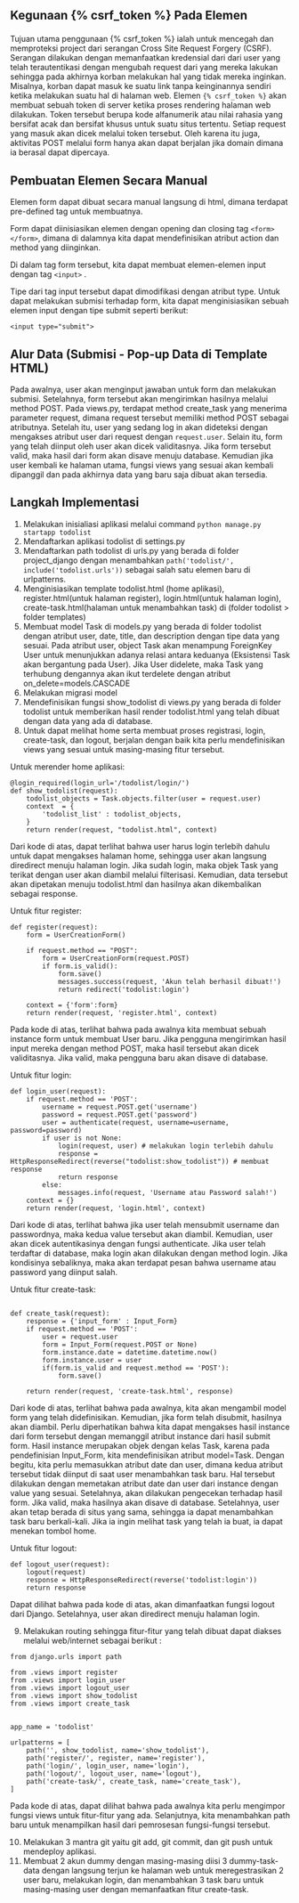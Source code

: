 ## Kegunaan {% csrf_token %} Pada Elemen <form>

Tujuan utama penggunaan {% csrf_token %} ialah untuk mencegah dan memproteksi project dari serangan Cross Site Request Forgery (CSRF). Serangan dilakukan dengan memanfaatkan kredensial dari dari user yang telah terautentikasi dengan mengubah request dari yang mereka lakukan sehingga pada akhirnya korban melakukan hal yang tidak mereka inginkan. Misalnya, korban dapat masuk ke suatu link tanpa keinginannya sendiri ketika melakukan suatu hal di halaman web. Elemen `{% csrf_token %}` akan membuat sebuah token di server ketika proses rendering halaman web dilakukan. Token tersebut berupa kode alfanumerik atau nilai rahasia yang bersifat acak dan bersifat khusus untuk suatu situs tertentu. Setiap request yang masuk akan dicek melalui token tersebut. Oleh karena itu juga, aktivitas POST melalui form hanya akan dapat berjalan jika domain dimana ia berasal dapat dipercaya. 

## Pembuatan Elemen <form> Secara Manual 
Elemen form dapat dibuat secara manual langsung di html, dimana terdapat pre-defined tag untuk membuatnya. 

Form dapat diinisiasikan elemen dengan opening dan closing tag `<form></form>`, dimana di dalamnya kita dapat mendefinisikan atribut action dan method yang diinginkan. 

Di dalam tag form tersebut, kita dapat membuat elemen-elemen input dengan tag `<input>` .

Tipe dari tag input tersebut dapat dimodifikasi dengan atribut type. Untuk dapat melakukan submisi terhadap form, kita dapat menginisiasikan sebuah elemen input dengan tipe submit seperti berikut:

`<input type="submit">` 

## Alur Data (Submisi - Pop-up Data di Template HTML)
Pada awalnya, user akan menginput jawaban untuk form dan melakukan submisi. Setelahnya, form tersebut akan mengirimkan hasilnya melalui method POST. Pada views.py, terdapat method create_task yang menerima parameter request, dimana request tersebut memiliki method POST sebagai atributnya. Setelah itu, user yang sedang log in akan dideteksi dengan mengakses atribut user dari request dengan `request.user`. Selain itu, form yang telah diinput oleh user akan dicek validitasnya. Jika form tersebut valid, maka hasil dari form akan disave menuju database. Kemudian jika user kembali ke halaman utama, fungsi views yang sesuai akan kembali dipanggil dan pada akhirnya data yang baru saja dibuat akan tersedia.

## Langkah Implementasi
1. Melakukan inisialiasi aplikasi melalui command `python manage.py startapp todolist` 
2. Mendaftarkan aplikasi todolist di settings.py
3. Mendaftarkan path todolist di urls.py yang berada di folder project_django dengan menambahkan `path('todolist/', include('todolist.urls'))` sebagai salah satu elemen baru di urlpatterns.
4. Menginisiasikan template todolist.html (home aplikasi), register.html(untuk halaman register), login.html(untuk halaman login), create-task.html(halaman untuk menambahkan task) di (folder todolist > folder templates)
5. Membuat model Task di models.py yang berada di folder todolist dengan atribut user, date, title, dan description dengan tipe data yang sesuai. Pada atribut user, object Task akan menampung ForeignKey User untuk menunjukkan adanya relasi antara keduanya (Eksistensi Task akan bergantung pada User). Jika User didelete, maka Task yang terhubung dengannya akan ikut terdelete dengan atribut on_delete=models.CASCADE
6. Melakukan migrasi model
7. Mendefinisikan fungsi show_todolist di views.py yang berada di folder todolist untuk memberikan hasil render todolist.html yang telah dibuat dengan data yang ada di database.
8. Untuk dapat melihat home serta membuat proses registrasi, login, create-task, dan logout, berjalan dengan baik kita perlu mendefinisikan views yang sesuai untuk masing-masing fitur tersebut.

Untuk merender home aplikasi:
```
@login_required(login_url='/todolist/login/')
def show_todolist(request):
    todolist_objects = Task.objects.filter(user = request.user)
    context  = {
        'todolist_list' : todolist_objects,
    }
    return render(request, "todolist.html", context)
```
Dari kode di atas, dapat terlihat bahwa user harus login terlebih dahulu untuk dapat mengakses halaman home, sehingga user akan langsung diredirect menuju halaman login. Jika sudah login, maka objek Task yang terikat dengan user akan diambil melalui filterisasi. Kemudian, data tersebut akan dipetakan menuju todolist.html dan hasilnya akan dikembalikan sebagai response. 


Untuk fitur register:
```
def register(request):
    form = UserCreationForm()

    if request.method == "POST":
        form = UserCreationForm(request.POST)
        if form.is_valid():
            form.save()
            messages.success(request, 'Akun telah berhasil dibuat!')
            return redirect('todolist:login')
    
    context = {'form':form}
    return render(request, 'register.html', context)
```
Pada kode di atas, terlihat bahwa pada awalnya kita membuat sebuah instance form untuk membuat User baru. Jika pengguna mengirimkan hasil input mereka dengan method POST, maka hasil tersebut akan dicek validitasnya. Jika valid, maka pengguna baru akan disave di database.

Untuk fitur login:
```
def login_user(request):
    if request.method == 'POST':
        username = request.POST.get('username')
        password = request.POST.get('password')
        user = authenticate(request, username=username, password=password)
        if user is not None:
            login(request, user) # melakukan login terlebih dahulu
            response = HttpResponseRedirect(reverse("todolist:show_todolist")) # membuat response
            return response
        else:
            messages.info(request, 'Username atau Password salah!')
    context = {}
    return render(request, 'login.html', context)
```
Dari kode di atas, terlihat bahwa jika user telah mensubmit username dan passwordnya, maka kedua value tersebut akan diambil. Kemudian, user akan dicek autentikasinya dengan fungsi authenticate. Jika user telah terdaftar di database, maka login akan dilakukan dengan method login. Jika kondisinya sebaliknya, maka akan terdapat pesan bahwa username atau password yang diinput salah.

Untuk fitur create-task:
```

def create_task(request):
    response = {'input_form' : Input_Form}
    if request.method == 'POST':
        user = request.user
        form = Input_Form(request.POST or None)
        form.instance.date = datetime.datetime.now()
        form.instance.user = user
        if(form.is_valid and request.method == 'POST'):
            form.save()
    
    return render(request, 'create-task.html', response)
```
Dari kode di atas, terlihat bahwa pada awalnya, kita akan mengambil model form yang telah didefinisikan. Kemudian, jika form telah disubmit, hasilnya akan diambil. Perlu diperhatikan bahwa kita dapat mengakses hasil instance dari form tersebut dengan memanggil atribut instance dari hasil submit form. Hasil instance merupakan objek dengan kelas Task, karena pada pendefinisian Input_Form, kita mendefinisikan atribut model=Task. Dengan begitu, kita perlu memasukkan atribut date dan user, dimana kedua atribut tersebut tidak diinput di saat user menambahkan task baru. Hal tersebut dilakukan dengan memetakan atribut date dan user dari instance dengan value yang sesuai. Setelahnya, akan dilakukan pengecekan terhadap hasil form. Jika valid, maka hasilnya akan disave di database. Setelahnya, user akan tetap berada di situs yang sama, sehingga ia dapat menambahkan task baru berkali-kali. Jika ia ingin melihat task yang telah ia buat, ia dapat menekan tombol home. 

Untuk fitur logout:
```
def logout_user(request):
    logout(request)
    response = HttpResponseRedirect(reverse('todolist:login'))
    return response
```
Dapat dilihat bahwa pada kode di atas, akan dimanfaatkan fungsi logout dari Django. Setelahnya, user akan diredirect menuju halaman login.

9. Melakukan routing sehingga fitur-fitur yang telah dibuat dapat diakses melalui web/internet sebagai berikut : 
```
from django.urls import path

from .views import register
from .views import login_user
from .views import logout_user
from .views import show_todolist
from .views import create_task


app_name = 'todolist'

urlpatterns = [
    path('', show_todolist, name='show_todolist'),
    path('register/', register, name='register'),
    path('login/', login_user, name='login'),
    path('logout/', logout_user, name='logout'),
    path('create-task/', create_task, name='create_task'),
]
```
Pada kode di atas, dapat dilihat bahwa pada awalnya kita perlu mengimpor fungsi views untuk fitur-fitur yang ada. Selanjutnya, kita menambahkan path baru untuk menampilkan hasil dari pemrosesan fungsi-fungsi tersebut. 

10. Melakukan 3 mantra git yaitu git add, git commit, dan git push untuk mendeploy aplikasi.
11. Membuat 2 akun dummy dengan masing-masing diisi 3 dummy-task-data dengan langsung terjun ke halaman web untuk meregestrasikan 2 user baru, melakukan login, dan menambahkan 3 task baru untuk masing-masing user dengan memanfaatkan fitur create-task.
